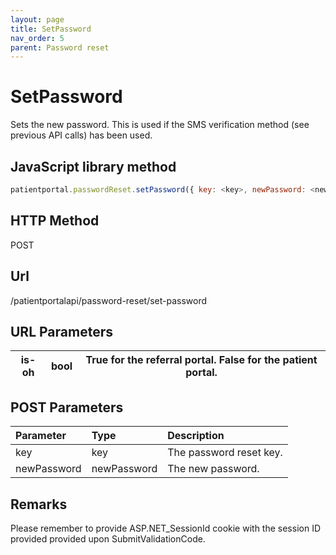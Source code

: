 ```yaml
---
layout: page
title: SetPassword
nav_order: 5
parent: Password reset
---
```


# SetPassword

Sets the new password. This is used if the SMS verification method (see previous API calls) has been used.

## JavaScript library method

```javascript
patientportal.passwordReset.setPassword({ key: <key>, newPassword: <newPassword> });
```

## HTTP Method

POST

## ****Url****

/patientportalapi/password-reset/set-password

## URL Parameters

| is-oh | bool | True for the referral portal. False for the patient portal. |
| --- | --- | --- |

## POST Parameters

| Parameter | Type   | Description                                                 |
|:----------|:-------|:------------------------------------------------------------|
| key | key | The password reset key. |
| newPassword | newPassword | The new password. |

## Remarks

Please remember to provide ASP.NET_SessionId cookie with the session ID provided provided upon SubmitValidationCode.
